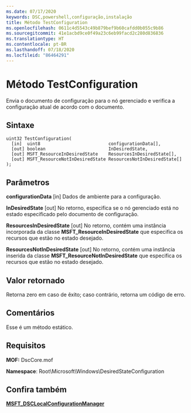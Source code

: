 ```yaml
---
ms.date: 07/17/2020
keywords: DSC,powershell,configuração,instalação
title: Método TestConfiguration
ms.openlocfilehash: 0611c4d5543c49b879bef9b60cafdd0b055c9b86
ms.sourcegitcommit: 41e1acbd9ce0f49a23c6eb99facd2c280d836836
ms.translationtype: HT
ms.contentlocale: pt-BR
ms.lasthandoff: 07/18/2020
ms.locfileid: "86464291"
---
```

# <a name="testconfiguration-method"></a>Método TestConfiguration

Envia o documento de configuração para o nó gerenciado e verifica a configuração atual de acordo com o documento.

## <a name="syntax"></a>Sintaxe

```mof
uint32 TestConfiguration(
  [in]  uint8                          configurationData[],
  [out] boolean                        InDesiredState,
  [out] MSFT_ResourceInDesiredState    ResourcesInDesiredState[],
  [out] MSFT_ResourceNotInDesiredState ResourcesNotInDesiredState[]
);
```

## <a name="parameters"></a>Parâmetros

**configurationData** \[in\] Dados de ambiente para a configuração.

**InDesiredState** \[out\] No retorno, especifica se o nó gerenciado está no estado especificado pelo documento de configuração.

**ResourcesInDesiredState** \[out\] No retorno, contém uma instância incorporada da classe **MSFT_ResourceInDesiredState** que especifica os recursos que estão no estado desejado.

**ResourcesNotInDesiredState** \[out\] No retorno, contém uma instância inserida da classe **MSFT_ResourceNotInDesiredState** que especifica os recursos que estão no estado desejado.

## <a name="return-value"></a>Valor retornado

Retorna zero em caso de êxito; caso contrário, retorna um código de erro.

## <a name="remarks"></a>Comentários

Esse é um método estático.

## <a name="requirements"></a>Requisitos

**MOF:** DscCore.mof

**Namespace**: Root\Microsoft\Windows\DesiredStateConfiguration

## <a name="see-also"></a>Confira também

[**MSFT_DSCLocalConfigurationManager**](msft-dsclocalconfigurationmanager.md)
